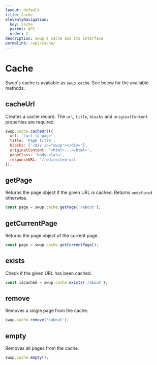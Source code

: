 ```yaml
---
layout: default
title: Cache
eleventyNavigation:
  key: Cache
  parent: API
  order: 2
description: Swup's cache and its interface
permalink: /api/cache/
---
```


# Cache

Swup's cache is available as `swup.cache`. See below for the available methods.

## cacheUrl

Creates a cache record. The `url`, `title`, `blocks` and `originalContent` properties are required.

```javascript
swup.cache.cacheUrl({
  url: '/url-to-page',
  title: 'Page title',
  blocks: ['<div id="swup"></div>'],
  originalContent: '<html>...</html>',
  pageClass: 'body-class',
  responseURL: '/redirected-url'
});
```

## getPage

Returns the page object if the given URL is cached. Returns `undefined` otherwise.

```javascript
const page = swup.cache.getPage('/about');
```

## getCurrentPage

Returns the page object of the current page.

```javascript
const page = swup.cache.getCurrentPage();
```

## exists

Check if the given URL has been cached.

```javascript
const isCached = swup.cache.exists('/about');
```

## remove

Removes a single page from the cache.

```javascript
swup.cache.remove('/about');
```

## empty

Removes all pages from the cache.

```javascript
swup.cache.empty();
```
